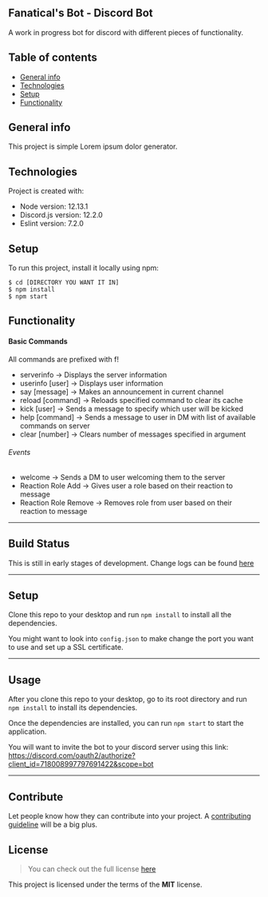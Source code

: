 ## Fanatical's Bot - Discord Bot
A work in progress bot for discord with different pieces of functionality.


## Table of contents
* [General info](#general-info)
* [Technologies](#technologies)
* [Setup](#setup)
* [Functionality](#functionality)

## General info
This project is simple Lorem ipsum dolor generator.
	
## Technologies
Project is created with:
* Node version: 12.13.1
* Discord.js version: 12.2.0
* Eslint version: 7.2.0
	
## Setup
To run this project, install it locally using npm:

```
$ cd [DIRECTORY YOU WANT IT IN]
$ npm install
$ npm start
```

## Functionality

#### Basic Commands

All commands are prefixed with f!

* serverinfo            -> Displays the server information
* userinfo [user]       -> Displays user information
* say [message]         -> Makes an announcement in current channel
* reload [command]      -> Reloads specified command to clear its cache
* kick [user]           -> Sends a message to specify which user will be kicked
* help [command]        -> Sends a message to user in DM with list of available commands on server
* clear [number]        -> Clears number of messages specified in argument

###### Events

* welcome               -> Sends a DM to user welcoming them to the server
* Reaction Role Add     -> Gives user a role based on their reaction to message
* Reaction Role Remove  -> Removes role from user based on their reaction to message

---

## Build Status

This is still in early stages of development. Change logs can be found [here](https://github.com/wrkdev/fanatical-bot/blob/master/CHANGELOG.md)

---

## Setup
Clone this repo to your desktop and run `npm install` to install all the dependencies.

You might want to look into `config.json` to make change the port you want to use and set up a SSL certificate.

---

## Usage
After you clone this repo to your desktop, go to its root directory and run `npm install` to install its dependencies.

Once the dependencies are installed, you can run  `npm start` to start the application.

You will want to invite the bot to your discord server using this link: https://discord.com/oauth2/authorize?client_id=718008997797691422&scope=bot

---

## Contribute

Let people know how they can contribute into your project. A [contributing guideline](https://github.com/zulip/zulip-electron/blob/master/CONTRIBUTING.md) will be a big plus.

## License
>You can check out the full license [here](https://github.com/wrkdev/fanatical-bot/blob/master/LICENSE)

This project is licensed under the terms of the **MIT** license.